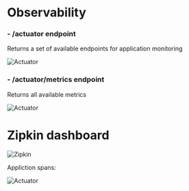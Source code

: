 # Observability

### - /actuator endpoint
Returns a set of available endpoints for application monitoring

![Actuator](https://firebasestorage.googleapis.com/v0/b/github-readme-content.appspot.com/o/zipkin-3.png?alt=media&token=670d41f4-573b-4a7a-955d-2ba48eb959f6&_gl=1*w1r5n3*_ga*MjAxOTg3ODU3Mi4xNjg1ODU4Nzkz*_ga_CW55HF8NVT*MTY5NzMxNjYxNS4xMC4xLjE2OTczMTc2MTMuNTcuMC4w)


### - /actuator/metrics endpoint
Returns all available metrics

![Actuator](https://firebasestorage.googleapis.com/v0/b/github-readme-content.appspot.com/o/zipkin-4.png?alt=media&token=053d146f-d309-4969-9de3-e1c2919cbc44&_gl=1*pdacmp*_ga*MjAxOTg3ODU3Mi4xNjg1ODU4Nzkz*_ga_CW55HF8NVT*MTY5NzMxNjYxNS4xMC4xLjE2OTczMTc4NDMuMzYuMC4w)


# Zipkin dashboard

![Zipkin](https://firebasestorage.googleapis.com/v0/b/github-readme-content.appspot.com/o/zipkin-1.png?alt=media&token=053d146f-d309-4969-9de3-e1c2919cbc44&_gl=1*pdacmp*_ga*MjAxOTg3ODU3Mi4xNjg1ODU4Nzkz*_ga_CW55HF8NVT*MTY5NzMxNjYxNS4xMC4xLjE2OTczMTc4NDMuMzYuMC4w)

Appliction spans:

![Actuator](https://firebasestorage.googleapis.com/v0/b/github-readme-content.appspot.com/o/zipkin-2.png?alt=media&token=053d146f-d309-4969-9de3-e1c2919cbc44&_gl=1*pdacmp*_ga*MjAxOTg3ODU3Mi4xNjg1ODU4Nzkz*_ga_CW55HF8NVT*MTY5NzMxNjYxNS4xMC4xLjE2OTczMTc4NDMuMzYuMC4w)
